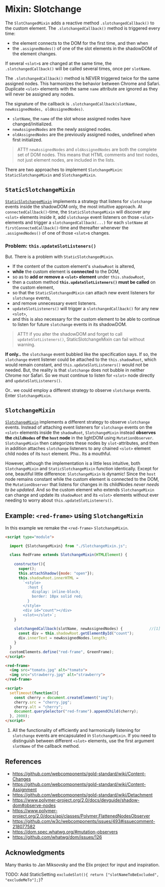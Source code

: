 # Mixin: Slotchange

The `SlotChangedMixin` adds a reactive method `.slotchangedCallback()` to the custom element.
The `.slotchangedCallback()` method is triggered every time:
* the element connects to the DOM for the first time, and then when
* the `.assignedNodes()` of one of the slot elements in the shadowDOM of the element changes.

If several `<slot>`s are changed at the same time, the `.slotchangedCallback()` will be
called several times, once per `slotName`.

The `.slotchangedCallback()` method is NEVER triggered twice for the same assigned nodes.
This harmonizes the behavior between Chrome and Safari.
Duplicate `<slot>` elements with the same `name` attribute are ignored 
as they will never be assigned any nodes. 

The signature of the callback is `.slotchangedCallback(slotName, newAssignedNodes, oldAssignedNodes)`.
* `slotName`, the `name` of the slot whose assigned nodes have changed/initialized.
* `newAssignedNodes` are the newly assigned nodes.
* `oldAssignedNodes` are the previously assigned nodes, undefined when first initialized.

> ATT!! `newAssignedNodes` and `oldAssignedNodes` are both the complete set of DOM nodes.
This means that HTML comments and text nodes, not just element nodes, are included in the lists.

There are two approaches to implement `SlotchangeMixin`: 
`StaticSlotchangeMixin` and `SlotchangeMixin`.

## `StaticSlotchangeMixin`
[`StaticSlotchangeMixin`](../../src/StaticSlotchangeMixin.js) 
implements a strategy that listens for `slotchange` events inside 
the shadowDOM only, the most intuitive approach.
At `connectedCallback()`-time, the `StaticSlotchangeMixin` will discover any `<slot>`
elements inside it, add `slotchange` event listeners on those `<slot>` elements and trigger 
a `slotchangedCallback(...)` for each `slotName` at `firstConnectedCallback()`-time and thereafter 
whenever the `.assignedNodes()` of one of those `<slot>`s changes.

### Problem: `this.updateSlotListeners()`
But. There is a problem with `StaticSlotchangedMixin`.
* If the content of the custom element's `shadowRoot` is altered,
* **while** the custom element is **connected** to the DOM,
* so as to **add or remove a `<slot>` element** under `this.shadowRoot`,
* then a custom method **`this.updateSlotListeners()` must be called** on 
the custom element,
* so that the `StaticSlotchangedMixin` can attach new event listeners for `slotchange` events,
* and remove unnecessary event listeners.
* `updateSlotListeners()` will trigger a `slotchangedCallback()` for any new `<slot>`,
* and this is also necessary for the custom element to be able to continue to 
listen for future `slotchange` events in its shadowDOM.

> ATT!! if you alter the shadowDOM and forget to call `updateSlotListeners()`, 
StaticSlotchangeMixin can fail without warning.

**If only..** the `slotchange` event bubbled like the specification says.
If so, the `slotchange` event listener could be attached to the `this.shadowRoot`,
which would remain constant, and `this.updateSlotListeners()` would not be needed.
But, the reality is that `slotchange` does not bubble in neither Chrome nor Safari. 
So we must continue to listen for `<slot>` node directly and `updateSlotListeners()`.

Or.. we could employ a different strategy to observe `slotchange` events. Enter `SlotchangeMixin`.

## `SlotchangeMixin`
[`SlotchangeMixin`](../../src/SlotchangeMixin.js) 
implements a different strategy to observe `slotchange` events.
Instead of attaching event listeners for `slotchange` events on the `<slot>` elements 
inside the `shadowRoot`, `SlotchangeMixin` instead **observes the `childNodes` of the
`host` node** in the lightDOM using `MutationObserver`. `SlotchangeMixin` then categorizes 
these nodes by `slot`-attributes,
and then in addition attaches `slotchange` listeners to any chained `<slot>` element child nodes
of its `host` element. Phu.. Its a mouthful.

However, although the implementation is a little less intuitive, 
both `SlotchangeMixin` and `StaticSlotchangeMixin` function identically. 
Except for one, beautiful little difference: `SlotchangeMixin` is dynamic! 
Since the `host` node remains constant while the custom element is connected to the DOM,
the `MutationObserver` that listens for changes in its childNodes *never needs to be updated*.
And so the custom element who extends `SlotchangeMixin` can change and update its
`shadowRoot` and its `<slot>` elements without ever needing to worry about `this.updateSlotListeners()`.

## Example: `<red-frame>` using `SlotchangeMixin`

In this example we remake the `<red-frame>` `SlotchangeMixin`.

```html
<script type="module">

  import {SlotchangeMixin} from "./SlotchangeMixin.js";

  class RedFrame extends SlotchangeMixin(HTMLElement) {       
    
    constructor(){
      super();
      this.attachShadow({mode: "open"});     
      this.shadowRoot.innerHTML =                   
        `<style>
          :host {
            display: inline-block;
            border: 10px solid red;
          }                                                                              
        </style>
        <div id="count"></div>               
        <slot></slot>`;                     
    }
    
    slotchangedCallback(slotName, newAssignedNodes) {            //[1]
      const div = this.shadowRoot.getElementById("count");
      div.innerText = newAssignedNodes.length;
    }
  }
  customElements.define("red-frame", GreenFrame);
</script>

<red-frame>                                      
  <img src="tomato.jpg" alt="tomato">
  <img src="strawberry.jpg" alt="strawberry">
</red-frame>

<script>
  setTimeout(function(){
    const cherry = document.createElement("img");
    cherry.src = "cherry.jpg";
    cherry.alt = "cherry";
    document.querySelector("red-frame").appendChild(cherry); 
  }, 2000);
</script>
```
1. All the functionality of efficiently and harmonically listening for `slotchange` events
are encapsulated in `SlotchangeMixin`.
If you need to distinguish between different `<slot>` elements, 
use the first argument `slotName` of the callback method.

## References
* https://github.com/webcomponents/gold-standard/wiki/Content-Changes
* https://github.com/webcomponents/gold-standard/wiki/Content-Assignment
* https://github.com/webcomponents/gold-standard/wiki/Detachment                                  
* https://www.polymer-project.org/2.0/docs/devguide/shadow-dom#observe-nodes
* https://www.polymer-project.org/2.0/docs/api/classes/Polymer.FlattenedNodesObserver
* https://github.com/w3c/webcomponents/issues/493#issuecomment-218077582
* https://dom.spec.whatwg.org/#mutation-observers
* https://github.com/whatwg/dom/issues/126
 
## Acknowledgments
Many thanks to Jan Miksovsky and the Elix project for input and inspiration.

TODO: Add StaticSetting `excludeSlot(){ return ["slotNameToBeExcluded", "excludeMeTo"];}`?